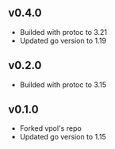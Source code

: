 ## v0.4.0
* Builded with protoc to 3.21
* Updated go version to 1.19

## v0.2.0
* Builded with protoc to 3.15

## v0.1.0
* Forked vpol's repo
* Updated go version to 1.15
